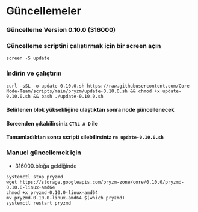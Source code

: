 # Güncellemeler

### Güncelleme Version 0.10.0 (316000)

### Güncelleme scriptini çalıştırmak için bir screen açın

```
screen -S update
```

### İndirin ve çalıştırın

```
curl -sSL -o update-0.10.0.sh https://raw.githubusercontent.com/Core-Node-Team/scripts/main/pryzm/update-0.10.0.sh && chmod +x update-0.10.0.sh && bash ./update-0.10.0.sh
```

#### Belirlenen blok yüksekliğine ulaştıktan sonra node güncellenecek

#### Screenden çıkabilirsiniz `CTRL A D` ile

#### Tamamladıktan sonra scripti silebilirsiniz `rm update-0.10.0.sh`

### Manuel güncellemek için <a href="#manuel-guencelleme" id="manuel-guencelleme"></a>

* 316000.bloğa geldiğinde

```
systemctl stop pryzmd
wget https://storage.googleapis.com/pryzm-zone/core/0.10.0/pryzmd-0.10.0-linux-amd64
chmod +x pryzmd-0.10.0-linux-amd64
mv pryzmd-0.10.0-linux-amd64 $(which pryzmd)
systemctl restart pryzmd
```
